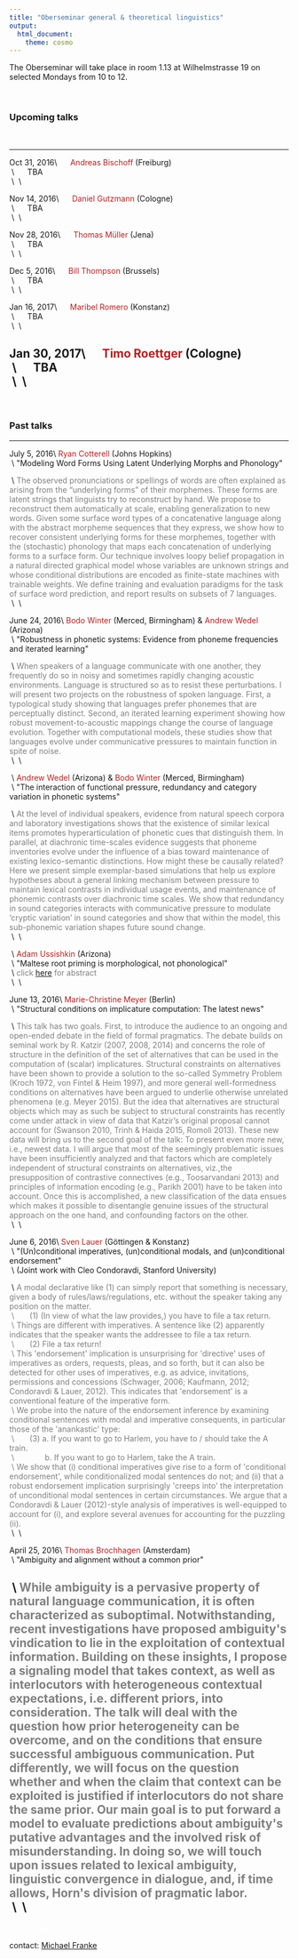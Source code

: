 ```yaml
---
title: "Oberseminar general & theoretical linguistics"
output:
  html_document:
    theme: cosmo
---
```



The Oberseminar will take place in room 1.13 at Wilhelmstrasse 19 on selected Mondays from 10 to 12.

<span style = "color:white"> dummy </span>

### Upcoming talks

<span style = "color:white"> &nbsp; </span>

---------------- ----------------------------------------------------
Oct 31, 2016\    &nbsp;&nbsp;&nbsp;&nbsp;&nbsp;<span style = "color:firebrick">Andreas Bischoff</span> (Freiburg)\
&nbsp;\          &nbsp;&nbsp;&nbsp;&nbsp;&nbsp;TBA\
&nbsp;\          &nbsp;\

Nov 14, 2016\    &nbsp;&nbsp;&nbsp;&nbsp;&nbsp;<span style = "color:firebrick">Daniel Gutzmann</span> (Cologne)\
&nbsp;\          &nbsp;&nbsp;&nbsp;&nbsp;&nbsp;TBA\
&nbsp;\          &nbsp;\

Nov 28, 2016\    &nbsp;&nbsp;&nbsp;&nbsp;&nbsp;<span style = "color:firebrick">Thomas Müller</span> (Jena)\
&nbsp;\          &nbsp;&nbsp;&nbsp;&nbsp;&nbsp;TBA\
&nbsp;\          &nbsp;\

Dec 5, 2016\     &nbsp;&nbsp;&nbsp;&nbsp;&nbsp;<span style = "color:firebrick">Bill Thompson</span> (Brussels)\
&nbsp;\          &nbsp;&nbsp;&nbsp;&nbsp;&nbsp;TBA\
&nbsp;\          &nbsp;\


Jan 16, 2017\    &nbsp;&nbsp;&nbsp;&nbsp;&nbsp;<span style = "color:firebrick">Maribel Romero</span> (Konstanz)\
&nbsp;\          &nbsp;&nbsp;&nbsp;&nbsp;&nbsp;TBA\
&nbsp;\          &nbsp;\

Jan 30, 2017\    &nbsp;&nbsp;&nbsp;&nbsp;&nbsp;<span style = "color:firebrick">Timo Roettger</span> (Cologne)\
&nbsp;\          &nbsp;&nbsp;&nbsp;&nbsp;&nbsp;TBA\
&nbsp;\          &nbsp;\
--------------------------------------------------------------------------

<span style = "color:white"> dummy </span>
<span style = "color:white"> dummy </span>

### Past talks

---------------- ----------------------------------------------------
July 5, 2016\    <span style = "color:firebrick">Ryan Cotterell</span> (Johns Hopkins)\
&nbsp;\          "Modeling Word Forms Using Latent Underlying Morphs and Phonology"

&nbsp;\          <span style = "color:gray">The observed pronunciations or spellings of words are often explained as arising from the “underlying forms” of their morphemes. These forms are latent strings that linguists try to reconstruct by hand. We propose to reconstruct them automatically at scale, enabling generalization to new words. Given some surface word types of a concatenative language along with the abstract morpheme sequences that they express, we show how to recover consistent underlying forms for these morphemes, together with the (stochastic) phonology that maps each concatenation of underlying forms to a surface form. Our technique involves loopy belief propagation in a natural directed graphical model whose variables are unknown strings and whose conditional distributions are encoded as finite-state machines with trainable weights. We define training and evaluation paradigms for the task of surface word prediction, and report results on subsets of 7 languages.</span>\
&nbsp;\          &nbsp;\


June 24, 2016\   <span style = "color:firebrick">Bodo Winter</span> (Merced, Birmingham) &  <span style = "color:firebrick">Andrew Wedel</span> (Arizona)\
&nbsp;\          "Robustness in phonetic systems: Evidence from phoneme frequencies and iterated learning"

&nbsp;\          <span style = "color:gray">When speakers of a language communicate with one another, they frequently do so in noisy and sometimes rapidly changing acoustic environments. Language is structured so as to resist these perturbations. I will present two projects on the robustness of spoken language. First, a typological study showing that languages prefer phonemes that are perceptually distinct. Second, an iterated learning experiment showing how robust movement-to-acoustic mappings change the course of language evolution. Together with computational models, these studies show that languages evolve under communicative pressures to maintain function in spite of noise.</span>\
&nbsp;\          &nbsp;\

&nbsp;\          <span style = "color:firebrick">Andrew Wedel</span> (Arizona) & <span style = "color:firebrick">Bodo Winter</span> (Merced, Birmingham)\
&nbsp;\           "The interaction of functional pressure, redundancy and category variation in phonetic systems"

&nbsp;\          <span style = "color:gray">At the level of individual speakers, evidence from natural speech corpora and laboratory investigations shows that the existence of similar lexical items promotes hyperarticulation of phonetic cues that distinguish them. In parallel, at diachronic time-scales evidence suggests that phoneme inventories evolve under the influence of a bias toward maintenance of existing lexico-semantic distinctions. How might these be causally related? Here we present simple exemplar-based simulations that help us explore hypotheses about a general linking mechanism between pressure to maintain lexical contrasts in individual usage events, and maintenance of phonemic contrasts over diachronic time scales. We show that redundancy in sound categories interacts with communicative pressure to modulate ‘cryptic variation’ in sound categories and show that within the model, this sub-phonemic variation shapes future sound change. </span>\
&nbsp;\          &nbsp;\

&nbsp;\          <span style = "color:firebrick">Adam Ussishkin</span> (Arizona)\
&nbsp;\          "Maltese root priming is morphological, not phonological"\
&nbsp;\          <span style = "color:gray">click [here](abstracts/001_Ussishkin_17_May_2016.pdf) for abstract</span>\
&nbsp;\          &nbsp;\

June 13, 2016\   <span style = "color:firebrick">Marie-Christine Meyer</span> (Berlin)\
&nbsp;\           "Structural conditions on implicature computation: The latest news"

&nbsp;\          <span style = "color:gray">This talk has two goals. First, to introduce the audience to an ongoing and open-ended debate in the field of formal pragmatics. The debate builds on seminal work by R. Katzir (2007, 2008, 2014) and concerns the role of structure in the definition of the set of alternatives that can be used in the computation of (scalar) implicatures. Structural constraints on alternatives have been shown to provide a solution to the so-called Symmetry Problem (Kroch 1972, von Fintel & Heim 1997), and more general well-formedness conditions on alternatives have been argued to underlie otherwise unrelated phenomena (e.g. Meyer 2015). But the idea that alternatives are structural objects which may as such be subject to structural constraints has recently come under attack in view of data that Katzir’s original proposal cannot account for (Swanson 2010, Trinh & Haida 2015, Romoli 2013). These new data will bring us to the second goal of the talk: To present even more new, i.e., newest data. I will argue that most of the seemingly problematic issues have been insufficiently analyzed and that factors which are completely independent of structural constraints on alternatives, viz.,the presupposition of contrastive connectives (e.g., Toosarvandani 2013) and principles of information encoding (e.g., Parikh 2001) have to be taken into account. Once this is accomplished, a new classification of the data ensues which makes it possible to disentangle genuine issues of the structural approach on the one hand, and confounding factors on the other.</span>\
&nbsp;\          &nbsp;\

June 6, 2016\    <span style = "color:firebrick">Sven Lauer</span> (G&ouml;ttingen & Konstanz)\
&nbsp;\          "(Un)conditional imperatives, (un)conditional modals, and (un)conditional endorsement"\
&nbsp;\          (Joint work with Cleo Condoravdi, Stanford University)

&nbsp;\          <span style = "color:grey">A modal declarative like (1) can simply report that something is necessary, given a body of rules/laws/regulations, etc. without the speaker taking any position on the matter.\
&nbsp;\          &nbsp;&nbsp;&nbsp;&nbsp;&nbsp;&nbsp;(1) (In view of what the law provides,) you have to file a tax return.\
&nbsp;\          Things are different with imperatives. A sentence like (2) apparently indicates that the speaker wants the addressee to file a tax return.\
&nbsp;\          &nbsp;&nbsp;&nbsp;&nbsp;&nbsp;&nbsp;(2) File a tax return!\
&nbsp;\          This 'endorsement' implication is unsurprising for 'directive' uses of imperatives as orders, requests, pleas, and so forth, but it can also be detected for other uses of imperatives, e.g. as advice, invitations, permissions and concessions (Schwager, 2006; Kaufmann, 2012; Condoravdi & Lauer, 2012). This indicates that 'endorsement' is a conventional feature of the imperative form.\
&nbsp;\          We probe into the nature of the endorsement inference by examining conditional sentences with modal and imperative consequents, in particular those of the 'anankastic' type:\
&nbsp;\          &nbsp;&nbsp;&nbsp;&nbsp;&nbsp;&nbsp;(3) a. If you want to go to Harlem, you have to / should take the A train.\
&nbsp;\          &nbsp;&nbsp;&nbsp;&nbsp;&nbsp;&nbsp;&nbsp;&nbsp;&nbsp;&nbsp;&nbsp;&nbsp; b. If you want to go to Harlem, take the A train.\
&nbsp;\          We show that (i) conditional imperatives give rise to a form of 'conditional endorsement', while conditionalized modal sentences do not; and (ii) that a robust endorsement implication surprisingly 'creeps into' the interpretation of unconditional modal sentences in certain circumstances. We argue that a Condoravdi & Lauer (2012)-style analysis of imperatives is well-equipped to account for (i), and explore several avenues for accounting for the puzzling (ii).</span>\
&nbsp;\          &nbsp;\

April 25, 2016\  <span style = "color:firebrick">Thomas Brochhagen</span> (Amsterdam)\
&nbsp;\           "Ambiguity and alignment without a common prior"

&nbsp;\          <span style = "color:gray">While ambiguity is a pervasive property of natural language communication, it is often characterized as suboptimal. Notwithstanding, recent investigations have proposed ambiguity's vindication to lie in the exploitation of contextual information. Building on these insights, I propose a signaling model that takes context, as well as interlocutors with heterogeneous contextual expectations, i.e. different priors, into consideration. The talk will deal with the question how prior heterogeneity can be overcome, and on the conditions that ensure successful ambiguous communication. Put differently, we will focus on the question whether and when the claim that context can be exploited is justified if interlocutors do not share the same prior. Our main goal is to put forward a model to evaluate predictions about ambiguity's putative advantages and the involved risk of misunderstanding. In doing so, we will touch upon issues related to lexical ambiguity, linguistic convergence in dialogue, and, if time allows, Horn's division of pragmatic labor.</span>\
&nbsp;\          &nbsp;\
------------------------------------------------------------------------



<span style = "color:white"> dummy </span>
<span style = "color:white"> dummy </span>

contact: [Michael Franke](mailto:mchfranke@gmail.com)


